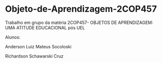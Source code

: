 # Objeto-de-Aprendizagem-2COP457
Trabalho em grupo da matéria 2COP457- OBJETOS DE APRENDIZAGEM: UMA ATITUDE EDUCACIONAL pós UEL

Alunos:  

Anderson Luiz Mateus Socoloski

Richardson Schawarski Cruz
